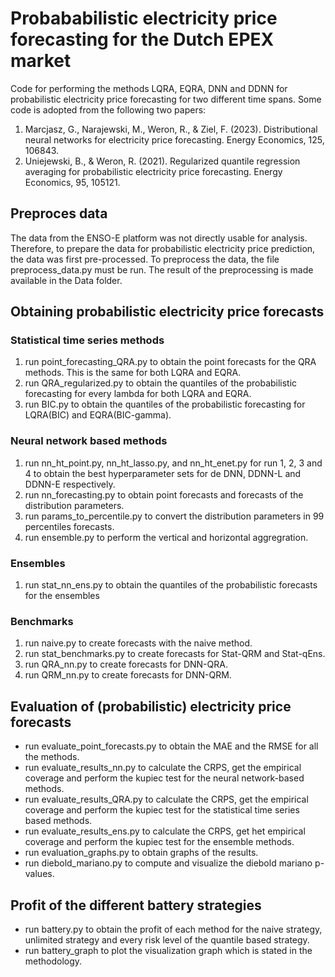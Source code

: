 # Probababilistic electricity price forecasting for the Dutch EPEX market
Code for performing the methods LQRA, EQRA, DNN and DDNN for probabilistic electricity price forecasting for two 
different time spans. Some code is adopted from the following two papers:
1. Marcjasz, G., Narajewski, M., Weron, R., & Ziel, F. (2023). Distributional neural networks for electricity price 
forecasting. Energy Economics, 125, 106843.
2. Uniejewski, B., & Weron, R. (2021). Regularized quantile regression averaging for probabilistic electricity price 
forecasting. Energy Economics, 95, 105121.

## Preproces data
The data from the ENSO-E platform was not directly usable for analysis. Therefore, to prepare the data for probabilistic 
electricity price prediction, the data was first pre-processed. To preprocess the data, the file preprocess_data.py must
be run. The result of the preprocessing is made available 
in the Data folder.

## Obtaining probabilistic electricity price forecasts
### Statistical time series methods
1. run point_forecasting_QRA.py to obtain the point forecasts for the QRA methods. This is the same for both LQRA and 
EQRA.
2. run QRA_regularized.py to obtain the quantiles of the probabilistic forecasting for every lambda for both LQRA and 
EQRA.
3. run BIC.py to obtain the quantiles of the probabilistic forecasting for LQRA(BIC) and EQRA(BIC-gamma).

### Neural network based methods
1. run nn_ht_point.py, nn_ht_lasso.py, and nn_ht_enet.py for run 1, 2, 3 and 4 to obtain the best hyperparameter sets
for de DNN, DDNN-L and DDNN-E respectively. 
2. run nn_forecasting.py to obtain point forecasts and forecasts of the distribution parameters.
3. run params_to_percentile.py to convert the distribution parameters in 99 percentiles forecasts.
4. run ensemble.py to perform the vertical and horizontal aggregration.

### Ensembles
1. run stat_nn_ens.py to obtain the quantiles of the probabilistic forecasts for the ensembles

### Benchmarks
1. run naive.py to create forecasts with the naive method.
2. run stat_benchmarks.py to create forecasts for Stat-QRM and Stat-qEns.
3. run QRA_nn.py to create forecasts for DNN-QRA.
4. run QRM_nn.py to create forecasts for DNN-QRM.

## Evaluation of (probabilistic) electricity price forecasts 
- run evaluate_point_forecasts.py to obtain the MAE and the RMSE for all the methods.
- run evaluate_results_nn.py to calculate the CRPS, get the empirical coverage and perform the kupiec test for the
neural network-based methods. 
- run evaluate_results_QRA.py to calculate the CRPS, get the empirical coverage and perform the kupiec test for the 
statistical time series based methods. 
- run evaluate_results_ens.py to calculate the CRPS, get het empirical coverage and perform the kupiec test for the 
ensemble methods.
- run evaluation_graphs.py to obtain graphs of the results.
- run diebold_mariano.py to compute and visualize the diebold mariano p-values.

## Profit of the different battery strategies
- run battery.py to obtain the profit of each method for the naive strategy, unlimited strategy and every risk level of 
the quantile based strategy. 
- run battery_graph to plot the visualization graph which is stated in the methodology.